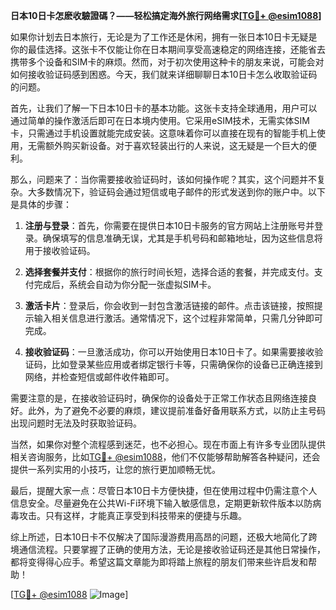 **日本10日卡怎麽收驗證碼？——轻松搞定海外旅行网络需求[[TG💪+ @esim1088](https://t.me/s/esim1088)]**

如果你计划去日本旅行，无论是为了工作还是休闲，拥有一张日本10日卡无疑是你的最佳选择。这张卡不仅能让你在日本期间享受高速稳定的网络连接，还能省去携带多个设备和SIM卡的麻烦。然而，对于初次使用这种卡的朋友来说，可能会对如何接收验证码感到困惑。今天，我们就来详细聊聊日本10日卡怎么收取验证码的问题。

首先，让我们了解一下日本10日卡的基本功能。这张卡支持全球通用，用户可以通过简单的操作激活后即可在日本境内使用。它采用eSIM技术，无需实体SIM卡，只需通过手机设置就能完成安装。这意味着你可以直接在现有的智能手机上使用，无需额外购买新设备。对于喜欢轻装出行的人来说，这无疑是一个巨大的便利。

那么，问题来了：当你需要接收验证码时，该如何操作呢？其实，这个问题并不复杂。大多数情况下，验证码会通过短信或电子邮件的形式发送到你的账户中。以下是具体的步骤：

1. **注册与登录**：首先，你需要在提供日本10日卡服务的官方网站上注册账号并登录。确保填写的信息准确无误，尤其是手机号码和邮箱地址，因为这些信息将用于接收验证码。

2. **选择套餐并支付**：根据你的旅行时间长短，选择合适的套餐，并完成支付。支付完成后，系统会自动为你分配一张虚拟SIM卡。

3. **激活卡片**：登录后，你会收到一封包含激活链接的邮件。点击该链接，按照提示输入相关信息进行激活。通常情况下，这个过程非常简单，只需几分钟即可完成。

4. **接收验证码**：一旦激活成功，你可以开始使用日本10日卡了。如果需要接收验证码，比如登录某些应用或者绑定银行卡等，只需确保你的设备已正确连接到网络，并检查短信或邮件收件箱即可。

需要注意的是，在接收验证码时，确保你的设备处于正常工作状态且网络连接良好。此外，为了避免不必要的麻烦，建议提前准备好备用联系方式，以防止主号码出现问题时无法及时获取验证码。

当然，如果你对整个流程感到迷茫，也不必担心。现在市面上有许多专业团队提供相关咨询服务，比如[TG💪+ @esim1088](https://t.me/s/esim1088)，他们不仅能够帮助解答各种疑问，还会提供一系列实用的小技巧，让您的旅行更加顺畅无忧。

最后，提醒大家一点：尽管日本10日卡方便快捷，但在使用过程中仍需注意个人信息安全。尽量避免在公共Wi-Fi环境下输入敏感信息，定期更新软件版本以防病毒攻击。只有这样，才能真正享受到科技带来的便捷与乐趣。

综上所述，日本10日卡不仅解决了国际漫游费用高昂的问题，还极大地简化了跨境通信流程。只要掌握了正确的使用方法，无论是接收验证码还是其他日常操作，都将变得得心应手。希望这篇文章能为即将踏上旅程的朋友们带来些许启发和帮助！

[[TG💪+ @esim1088](https://t.me/s/esim1088) ![Image](https://i.postimg.cc/4NQfJmqS/Snipaste-2025-05-13-00-14-12.png)]